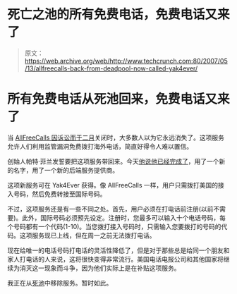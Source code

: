 # 死亡之池的所有免费电话，免费电话又来了 

> 原文：<https://web.archive.org/web/http://www.techcrunch.com:80/2007/05/13/allfreecalls-back-from-deadpool-now-called-yak4ever/>

# 所有免费电话从死池回来，免费电话又来了

 [](https://web.archive.org/web/20221203104624/http://www.yak4ever.com/) 当 [AllFreeCalls 因诉讼而于二月](https://web.archive.org/web/20221203104624/http://www.beta.techcrunch.com/2007/02/16/allfreecalls-shut-down/)关闭时，大多数人以为它永远消失了。这项服务允许人们利用监管漏洞免费拨打海外电话，简直好得令人难以置信。

创始人帕特·菲兰发誓要把这项服务带回来。今天[他说他已经完成了](https://web.archive.org/web/20221203104624/http://blog.roam4free.ie/we-did-it-yak4ever-goes-live)，用了一个新的名字，用了一个新的后端服务提供商。

这项新服务可在 Yak4Ever 获得。像 AllFreeCalls 一样，用户只需拨打美国的接入号码，然后免费转接至国际号码。

不过，这项服务还是有一些不同之处。首先，用户必须在打电话前注册(以前不需要)。此外，国际号码必须预先设定。注册时，您最多可以输入十个电话号码，每个号码都有一个代码(1-10)。当您拨打接入号码时，只需输入您要拨打的号码的代码。这项服务现已上线，但在周一之前无法拨打电话。

现在给唯一的电话号码打电话的灵活性降低了，但是对于那些总是给同一个朋友和家人打电话的人来说，这将很快变得非常流行。美国电话电报公司和其他国家将继续为消灭这一现象而斗争，因为他们实际上是在补贴这项服务。

我正在从[死池](https://web.archive.org/web/20221203104624/http://www.beta.techcrunch.com/tag/deadpool)中移除服务。暂时如此。